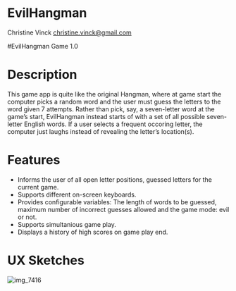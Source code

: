 # EvilHangman
Christine Vinck 
<christine.vinck@gmail.com>

#EvilHangman Game 1.0 

# Description
This game app is quite like the original Hangman, where at game start the computer picks a random word and the
user must guess the letters to the word given 7 attempts. Rather than pick, say, a seven-letter word at the game’s start, 
EvilHangman instead starts of with a set of all possible seven-letter English words. If a user selects a frequent occoring 
letter, the computer just laughs instead of revealing the letter’s location(s).

# Features
  - Informs the user of all open letter positions, guessed letters for the current game.
  - Supports different on-screen keyboards.
  - Provides configurable variables: The length of words to be guessed, maximum number of incorrect guesses allowed and the game mode: evil or not. 
  - Supports simultanious game play.
  - Displays a history of high scores on game play end. 
  
# UX Sketches
![img_7416](https://cloud.githubusercontent.com/assets/15363587/11006819/38ff9f14-84c6-11e5-98d0-06832fce3ae1.JPG)
  
  
